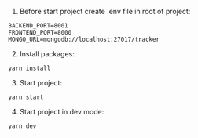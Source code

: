 1. Before start project create .env file in root of project:

```
BACKEND_PORT=8001
FRONTEND_PORT=8000
MONGO_URL=mongodb://localhost:27017/tracker
```

2. Install packages:

```
yarn install
```

3. Start project:

```
yarn start
```

4. Start project in dev mode:

```
yarn dev
```
